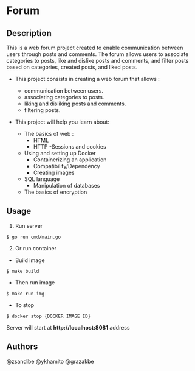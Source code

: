# Forum

## Description

This is a web forum project created to enable communication between users through posts and comments. The forum allows users to associate categories to posts, like and dislike posts and comments, and filter posts based on categories, created posts, and liked posts.


+ This project consists in creating a web forum that allows :
    - communication between users.
    - associating categories to posts.
    - liking and disliking posts and comments.
    - filtering posts.

+ This project will help you learn about:
    + The basics of web :
        - HTML
        - HTTP
         -Sessions and cookies
    + Using and setting up Docker
        - Containerizing an application
        - Compatibility/Dependency
        - Creating images
    + SQL language
        - Manipulation of databases
    + The basics of encryption


## Usage

1. Run server

```
$ go run cmd/main.go
```
2. Or run container

- Build image
```
$ make build
```
- Then run image
```
$ make run-img
```
- To stop
```
$ docker stop {DOCKER IMAGE ID}
```

Server will start at **http://localhost:8081** address


## Authors

@zsandibe
@ykhamito
@grazakbe